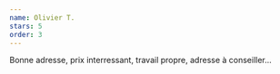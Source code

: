 ```yaml
---
name: Olivier T.
stars: 5
order: 3
---
```

Bonne adresse, prix interressant, travail propre, adresse à conseiller...
